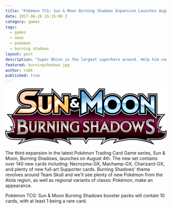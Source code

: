 ```yaml
---
title: "Pokémon TCG: Sun & Moon Burning Shadows Expansion Launches August 4!"
date: 2017-06-20 15:15:00 Z
category: games
tags:
  - games
  - news
  - pokemon
  - burning shadows
layout: post
description: "Super Rhino is the largest superhero around. Help him construct a tower that can support him!"
featured: burningshadows.jpg                                                                     
author: robk
published: true
---
```


![Pokémon TCG: Sun & Moon Burning Shadows](/images/pokemontcg/burningshadows.jpg)

The third expansion in the latest Pokémon Trading Card Game series, Sun & Moon, Burning Shadows, launches on August 4th. The new set contains over 140 new cards including: Necrozma-GX, Machamp-GX, Charizard-GX, and plenty of new full-art Supporter cards. Burning Shadows' theme revolves around Team Skull and we'll see plenty of new Pokémon from the Alola region, as well as regional variants of classic Pokémon, make an appearance.

Pokémon TCG: Sun & Moon Burning Shadows booster packs will contain 10 cards, with at least 1 being a rare card.
